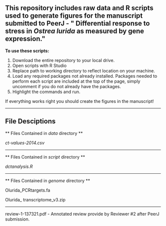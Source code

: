 
## This repository includes raw data and R scripts used to generate figures for the manuscript submitted to PeerJ - " Differential response to stress in *Ostrea lurida* as measured by gene expression."



**To use these scripts:**

1. Download the entire repository to your local drive. 
2. Open scripts with R Studio
3. Replace path to working directory to reflect location on your machine.
4. Load any required packages not already installed. Packages needed to perform each script are included at the top of the page, simply uncomment if you do not already have the packages.
6. Highlight the commands and run. 

If everything works right you should create the figures in the manuscript!

---

## File Desciptions

** Files Contained in _data_ directory **

_ct-values-2014.csv_
          
--- 
** Files Contained in _script_ directory **

_dctanalysis.R_

--- 
** Files Contained in _genome_ directory **

Olurida_PCRtargets.fa

Olurida_ transcriptome_v3.zip

---
review-1-137321.pdf - Annotated review provide by Reviewer #2 after PeerJ submission.
